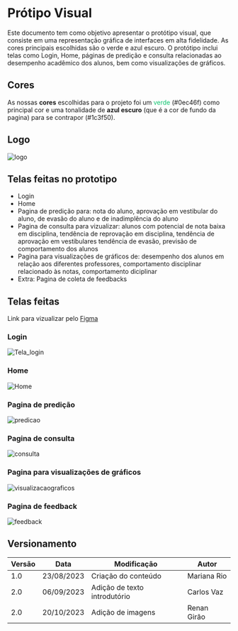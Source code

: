 # Prótipo Visual

Este documento tem como objetivo apresentar o protótipo visual, que consiste em uma representação gráfica de interfaces em alta fidelidade. As cores principais escolhidas são o verde e azul escuro. O protótipo inclui telas como Login, Home, páginas de predição e consulta relacionadas ao desempenho acadêmico dos alunos, bem como visualizações de gráficos.

## Cores

As nossas **cores** escolhidas para o projeto foi um <font color="#0ec46f">verde</font> (#0ec46f) como principal cor e uma tonalidade de **azul escuro** (que é a cor de fundo da pagina) para se contrapor (#1c3f50).

## Logo

![logo](../imagens/logo.png)

## Telas feitas no prototipo

- Login
- Home
- Pagina de predição para: nota do aluno, aprovação em vestibular do aluno, de evasão do aluno e de inadimplência do aluno
- Pagina de consulta para vizualizar: alunos com potencial de nota baixa em disciplina, tendência de reprovação em disciplina, tendência de aprovação em vestibulares
  tendência de evasão, previsão de comportamento dos alunos
- Pagina para visualizações de gráficos de: desempenho dos alunos em relação aos diferentes professores, comportamento disciplinar relacionado às notas, comportamento diciplinar
- Extra: Pagina de coleta de feedbacks

## Telas feitas

Link para vizualizar pelo <a href="//www.figma.com/file/XwP1NJtDg7cglLqzlTQaDP/Untitled?type=design&node-id=0%3A1&mode=design&t=R08QjwOi5ZtNiyYS-1">Figma</a>

### Login

![Tela_login](https://github.com/ResidenciaTICBrisa/06_AcompanhamentoEnsinoMedio/assets/137415620/e22fd738-535e-4338-8c31-344d4d1af694)



### Home
![Home](https://github.com/ResidenciaTICBrisa/06_AcompanhamentoEnsinoMedio/assets/137415620/8d02db18-c815-4c3e-a69e-2a69abbaf8f2)

### Pagina de predição

![predicao](https://github.com/ResidenciaTICBrisa/06_AcompanhamentoEnsinoMedio/assets/137415620/309f72f5-375c-4f72-ac3d-a5e14ea51734)

### Pagina de consulta
![consulta](https://github.com/ResidenciaTICBrisa/06_AcompanhamentoEnsinoMedio/assets/137415620/f156325a-591e-4291-a60b-ffb2b6f8852d)
### Pagina para visualizações de gráficos
![visualizacaograficos](https://github.com/ResidenciaTICBrisa/06_AcompanhamentoEnsinoMedio/assets/137415620/eb7640d3-fae7-4cb6-945d-0b578e60c652)
### Pagina de feedback
![feedback](https://github.com/ResidenciaTICBrisa/06_AcompanhamentoEnsinoMedio/assets/137415620/e07d426c-8888-43d3-b30e-31dffc51a62c)
<!-- ## Referências -->

## Versionamento

| Versão | Data       | Modificação                  | Autor       |
| ------ | ---------- | ---------------------------- | ----------- |
| 1.0    | 23/08/2023 | Criação do conteúdo          | Mariana Rio |
| 2.0    | 06/09/2023 | Adição de texto introdutório | Carlos Vaz  |
| 2.0    | 20/10/2023 | Adição de imagens | Renan Girão  |